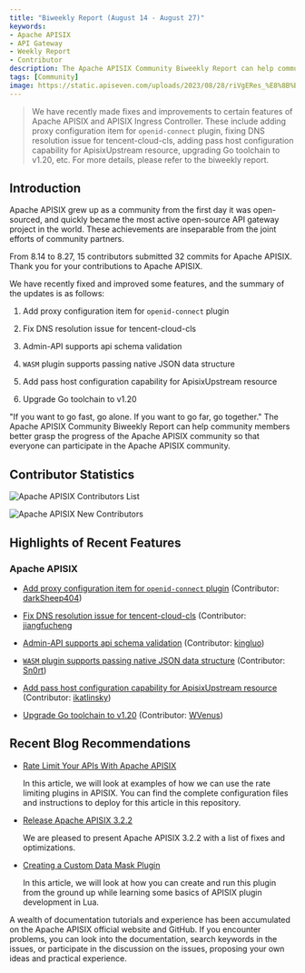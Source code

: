 ```yaml
---
title: "Biweekly Report (August 14 - August 27)"
keywords: 
- Apache APISIX
- API Gateway
- Weekly Report
- Contributor
description: The Apache APISIX Community Biweekly Report can help community members better grasp the progress of the Apache APISIX community so that everyone can participate in the Apache APISIX community.
tags: [Community]
image: https://static.apiseven.com/uploads/2023/08/28/riVgERes_%E8%8B%B1%E6%96%87%E5%A4%B4%E5%9B%BE.png
---
```


> We have recently made fixes and improvements to certain features of Apache APISIX and APISIX Ingress Controller. These include adding proxy configuration item for `openid-connect` plugin, fixing DNS resolution issue for tencent-cloud-cls, adding pass host configuration capability for ApisixUpstream resource, upgrading Go toolchain to v1.20, etc. For more details, please refer to the biweekly report.

<!--truncate-->

## Introduction

Apache APISIX grew up as a community from the first day it was open-sourced, and quickly became the most active open-source API gateway project in the world. These achievements are inseparable from the joint efforts of community partners.

From 8.14 to 8.27, 15 contributors submitted 32 commits for Apache APISIX. Thank you for your contributions to Apache APISIX.

We have recently fixed and improved some features, and the summary of the updates is as follows:

1. Add proxy configuration item for `openid-connect` plugin

2. Fix DNS resolution issue for tencent-cloud-cls

3. Admin-API supports api schema validation

4. `WASM` plugin supports passing native JSON data structure

5. Add pass host configuration capability for ApisixUpstream resource

6. Upgrade Go toolchain to v1.20

"If you want to go fast, go alone. If you want to go far, go together." The Apache APISIX Community Biweekly Report can help community members better grasp the progress of the Apache APISIX community so that everyone can participate in the Apache APISIX community.

## Contributor Statistics

![Apache APISIX Contributors List](https://static.apiseven.com/uploads/2023/08/28/tdXTURvu_%E5%85%A8%E9%83%A8%E8%B4%A1%E7%8C%AE%E8%80%85.png)

![Apache APISIX New Contributors](https://static.apiseven.com/uploads/2023/08/28/J0at5ZSF_%E6%96%B0%E6%99%8B%E8%B4%A1%E7%8C%AE%E8%80%85.png)

## Highlights of Recent Features

### Apache APISIX

- [Add proxy configuration item for `openid-connect` plugin](https://github.com/apache/apisix/pull/9948) (Contributor: [darkSheep404](https://github.com/darkSheep404))

- [Fix DNS resolution issue for tencent-cloud-cls](https://github.com/apache/apisix/pull/9843) (Contributor: [jiangfucheng]((https://github.com/jiangfucheng))

- [Admin-API supports api schema validation](https://github.com/apache/apisix/pull/10065) (Contributor: [kingluo](https://github.com/kingluo))

- [`WASM` plugin supports passing native JSON data structure](https://github.com/apache/apisix/pull/10072) (Contributor: [Sn0rt](https://github.com/Sn0rt))

- [Add pass host configuration capability for ApisixUpstream resource](https://github.com/apache/apisix-ingress-controller/pull/1889) (Contributor: [ikatlinsky](https://github.com/ikatlinsky))

- [Upgrade Go toolchain to v1.20](https://github.com/apache/apisix-ingress-controller/pull/1788) (Contributor: [WVenus](https://github.com/WVenus))

## Recent Blog Recommendations

- [Rate Limit Your APIs With Apache APISIX](https://apisix.apache.org/blog/2023/08/14/rate-limit/)
  
  In this article, we will look at examples of how we can use the rate limiting plugins in APISIX. You can find the complete configuration files and instructions to deploy for this article in this repository.

- [Release Apache APISIX 3.2.2](https://apisix.apache.org/blog/2023/07/23/release-apache-apisix-3.2.2/)

  We are pleased to present Apache APISIX 3.2.2 with a list of fixes and optimizations.
  
- [Creating a Custom Data Mask Plugin](https://apisix.apache.org/blog/2023/07/20/data-mask-plugin/)

  In this article, we will look at how you can create and run this plugin from the ground up while learning some basics of APISIX plugin development in Lua.

A wealth of documentation tutorials and experience has been accumulated on the Apache APISIX official website and GitHub. If you encounter problems, you can look into the documentation, search keywords in the issues, or participate in the discussion on the issues, proposing your own ideas and practical experience.
